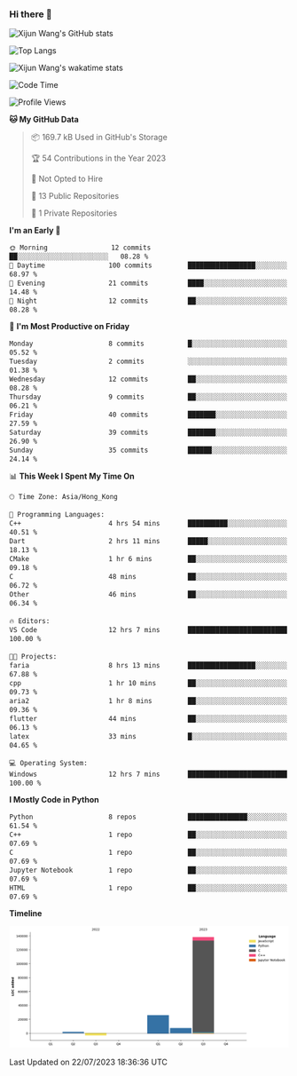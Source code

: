 ### Hi there 👋

![Xijun Wang's GitHub stats](https://github-readme-stats.vercel.app/api?username=kopper-xdu&show_icons=true&bg_color=00000000)

![Top Langs](https://github-readme-stats.vercel.app/api/top-langs/?username=kopper-xdu&size_weight=0.5&count_weight=0.5&exclude_repo=homepage,kopper-xdu.github.io&layout=compact)


![Xijun Wang's wakatime stats](https://github-readme-stats.vercel.app/api/wakatime?username=kopper)

<!--START_SECTION:waka-->
![Code Time](http://img.shields.io/badge/Code%20Time-17%20hrs%2040%20mins-blue)

![Profile Views](http://img.shields.io/badge/Profile%20Views-116-blue)

**🐱 My GitHub Data** 

> 📦 169.7 kB Used in GitHub's Storage 
 > 
> 🏆 54 Contributions in the Year 2023
 > 
> 🚫 Not Opted to Hire
 > 
> 📜 13 Public Repositories 
 > 
> 🔑 1 Private Repositories 
 > 
**I'm an Early 🐤** 

```text
🌞 Morning                12 commits          ██░░░░░░░░░░░░░░░░░░░░░░░   08.28 % 
🌆 Daytime                100 commits         █████████████████░░░░░░░░   68.97 % 
🌃 Evening                21 commits          ████░░░░░░░░░░░░░░░░░░░░░   14.48 % 
🌙 Night                  12 commits          ██░░░░░░░░░░░░░░░░░░░░░░░   08.28 % 
```
📅 **I'm Most Productive on Friday** 

```text
Monday                   8 commits           █░░░░░░░░░░░░░░░░░░░░░░░░   05.52 % 
Tuesday                  2 commits           ░░░░░░░░░░░░░░░░░░░░░░░░░   01.38 % 
Wednesday                12 commits          ██░░░░░░░░░░░░░░░░░░░░░░░   08.28 % 
Thursday                 9 commits           ██░░░░░░░░░░░░░░░░░░░░░░░   06.21 % 
Friday                   40 commits          ███████░░░░░░░░░░░░░░░░░░   27.59 % 
Saturday                 39 commits          ███████░░░░░░░░░░░░░░░░░░   26.90 % 
Sunday                   35 commits          ██████░░░░░░░░░░░░░░░░░░░   24.14 % 
```


📊 **This Week I Spent My Time On** 

```text
🕑︎ Time Zone: Asia/Hong_Kong

💬 Programming Languages: 
C++                      4 hrs 54 mins       ██████████░░░░░░░░░░░░░░░   40.51 % 
Dart                     2 hrs 11 mins       █████░░░░░░░░░░░░░░░░░░░░   18.13 % 
CMake                    1 hr 6 mins         ██░░░░░░░░░░░░░░░░░░░░░░░   09.18 % 
C                        48 mins             ██░░░░░░░░░░░░░░░░░░░░░░░   06.72 % 
Other                    46 mins             ██░░░░░░░░░░░░░░░░░░░░░░░   06.34 % 

🔥 Editors: 
VS Code                  12 hrs 7 mins       █████████████████████████   100.00 % 

🐱‍💻 Projects: 
faria                    8 hrs 13 mins       █████████████████░░░░░░░░   67.88 % 
cpp                      1 hr 10 mins        ██░░░░░░░░░░░░░░░░░░░░░░░   09.73 % 
aria2                    1 hr 8 mins         ██░░░░░░░░░░░░░░░░░░░░░░░   09.36 % 
flutter                  44 mins             ██░░░░░░░░░░░░░░░░░░░░░░░   06.13 % 
latex                    33 mins             █░░░░░░░░░░░░░░░░░░░░░░░░   04.65 % 

💻 Operating System: 
Windows                  12 hrs 7 mins       █████████████████████████   100.00 % 
```

**I Mostly Code in Python** 

```text
Python                   8 repos             ███████████████░░░░░░░░░░   61.54 % 
C++                      1 repo              ██░░░░░░░░░░░░░░░░░░░░░░░   07.69 % 
C                        1 repo              ██░░░░░░░░░░░░░░░░░░░░░░░   07.69 % 
Jupyter Notebook         1 repo              ██░░░░░░░░░░░░░░░░░░░░░░░   07.69 % 
HTML                     1 repo              ██░░░░░░░░░░░░░░░░░░░░░░░   07.69 % 
```



**Timeline**

![Lines of Code chart](https://raw.githubusercontent.com/kopper-xdu/kopper-xdu/main/assets/bar_graph.png)


 Last Updated on 22/07/2023 18:36:36 UTC
<!--END_SECTION:waka-->

<!--
**kopper-xdu/kopper-xdu** is a ✨ _special_ ✨ repository because its `README.md` (this file) appears on your GitHub profile.

Here are some ideas to get you started:

- 🔭 I’m currently working on ...
- 🌱 I’m currently learning ...
- 👯 I’m looking to collaborate on ...
- 🤔 I’m looking for help with ...
- 💬 Ask me about ...
- 📫 How to reach me: ...
- 😄 Pronouns: ...
- ⚡ Fun fact: ...
-->
